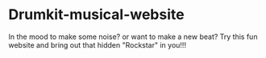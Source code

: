 # Drumkit-musical-website
In the mood to make some noise? or want to make a new beat? Try this fun website and bring out that hidden "Rockstar" in you!!!

